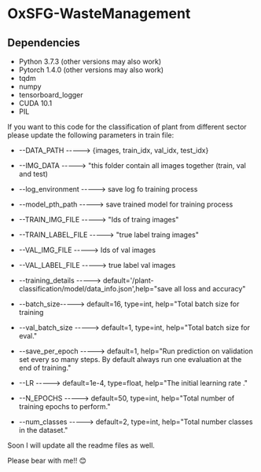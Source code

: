 # OxSFG-WasteManagement

## Dependencies
* Python 3.7.3 (other versions may also work)
* Pytorch 1.4.0 (other versions may also work)
* tqdm
* numpy
* tensorboard_logger
* CUDA 10.1
* PIL


If you want to this code for the classification of plant from different sector please update the following parameters in train file:

* --DATA_PATH -----> {images, train_idx, val_idx, test_idx}
   
* --IMG_DATA ----->  "this folder contain all images together (train, val and test)

* --log_environment ----->  save log fo training process

* --model_pth_path ----->  save trained model for training process

* --TRAIN_IMG_FILE ----->  "Ids of traing images"

* --TRAIN_LABEL_FILE -----> "true label traing images"

* --VAL_IMG_FILE ----->  Ids of val images

* --VAL_LABEL_FILE -----> true label val images

* --training_details ----->  default='/plant-classification/model/data_info.json',help="save all loss and accuracy"

* --batch_size----->  default=16, type=int, help="Total batch size for training
    
* --val_batch_size ----->  default=1, type=int, help="Total batch size for eval."
    
* --save_per_epoch ----->  default=1, help="Run prediction on validation set every so many steps. By default always run one evaluation at the end of training."

* --LR -----> default=1e-4, type=float, help="The initial learning rate ."
    
* --N_EPOCHS ----->  default=50, type=int, help="Total number of training epochs to perform."
    
* --num_classes -----> default=2, type=int, help="Total number classes in the dataset."




Soon I will update all the readme files as well.

Please bear with me!! :blush:
